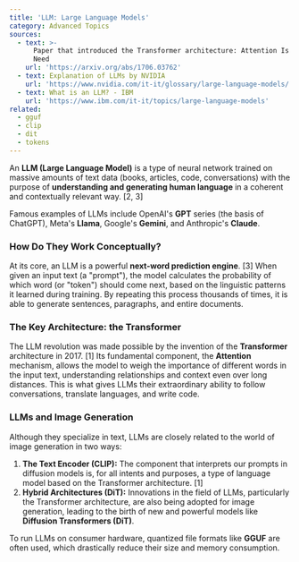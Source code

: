 ```yaml
---
title: 'LLM: Large Language Models'
category: Advanced Topics
sources:
  - text: >-
      Paper that introduced the Transformer architecture: Attention Is All You
      Need
    url: 'https://arxiv.org/abs/1706.03762'
  - text: Explanation of LLMs by NVIDIA
    url: 'https://www.nvidia.com/it-it/glossary/large-language-models/'
  - text: What is an LLM? - IBM
    url: 'https://www.ibm.com/it-it/topics/large-language-models'
related:
  - gguf
  - clip
  - dit
  - tokens
---
```


An **LLM (Large Language Model)** is a type of neural network trained on massive amounts of text data (books, articles, code, conversations) with the purpose of **understanding and generating human language** in a coherent and contextually relevant way. [2, 3]

Famous examples of LLMs include OpenAI's **GPT** series (the basis of ChatGPT), Meta's **Llama**, Google's **Gemini**, and Anthropic's **Claude**.

### How Do They Work Conceptually?

At its core, an LLM is a powerful **next-word prediction engine**. [3] When given an input text (a "prompt"), the model calculates the probability of which word (or "token") should come next, based on the linguistic patterns it learned during training. By repeating this process thousands of times, it is able to generate sentences, paragraphs, and entire documents.

### The Key Architecture: the Transformer

The LLM revolution was made possible by the invention of the **Transformer** architecture in 2017. [1] Its fundamental component, the **Attention** mechanism, allows the model to weigh the importance of different words in the input text, understanding relationships and context even over long distances. This is what gives LLMs their extraordinary ability to follow conversations, translate languages, and write code.

### LLMs and Image Generation

Although they specialize in text, LLMs are closely related to the world of image generation in two ways:

1.  **The Text Encoder (CLIP):** The component that interprets our prompts in diffusion models is, for all intents and purposes, a type of language model based on the Transformer architecture. [1]
2.  **Hybrid Architectures (DiT):** Innovations in the field of LLMs, particularly the Transformer architecture, are also being adopted for image generation, leading to the birth of new and powerful models like **Diffusion Transformers (DiT)**.

To run LLMs on consumer hardware, quantized file formats like **GGUF** are often used, which drastically reduce their size and memory consumption.
